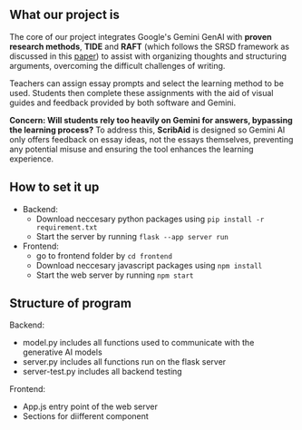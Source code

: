 ## What our project is
The core of our project integrates Google's Gemini GenAI with **proven research methods**, **TIDE** and **RAFT** (which follows the SRSD framework as discussed in this [paper](https://journals.sagepub.com/doi/full/10.1111/ldrp.12140)) to assist with organizing thoughts and structuring arguments, overcoming the difficult challenges of writing. 

Teachers can assign essay prompts and select the learning method to be used. Students then complete these assignments with the aid of visual guides and feedback provided by both software and Gemini.

**Concern: Will students rely too heavily on Gemini for answers, bypassing the learning process?**
To address this, **ScribAid** is designed so Gemini AI only offers feedback on essay ideas, not the essays themselves, preventing any potential misuse and ensuring the tool enhances the learning experience.

## How to set it up
- Backend:
  - Download neccesary python packages using `pip install -r requirement.txt`
  - Start the server by running `flask --app server run`
- Frontend:
  - go to frontend folder by `cd frontend`
  - Download neccesary javascript packages using `npm install`
  - Start the web server by running `npm start`


## Structure of program
Backend:
- model.py includes all functions used to communicate with the generative AI models
- server.py includes all functions run on the flask server
- server-test.py includes all backend testing

Frontend:

- App.js entry point of the web server
- Sections for diifferent component
